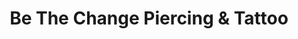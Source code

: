 ---
title: "Be The Change Piercing & Tattoo"
url: /candler/be-the-change-piercing-and-tattoo/
shop: tattoo
---